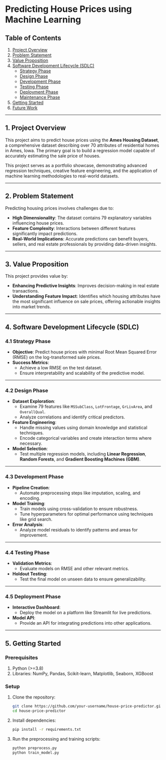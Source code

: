 # **Predicting House Prices using Machine Learning**  

## Table of Contents
1. [Project Overview](#1-project-overview)
2. [Problem Statement](#2-problem-statement)
3. [Value Proposition](#3-value-proposition)
4. [Software Development Lifecycle (SDLC)](#4-software-development-lifecycle-sdlc)
   - [Strategy Phase](#41-strategy-phase)
   - [Design Phase](#42-design-phase)
   - [Development Phase](#43-development-phase)
   - [Testing Phase](#44-testing-phase)
   - [Deployment Phase](#45-deployment-phase)
   - [Maintenance Phase](#46-maintenance-phase)
5. [Getting Started](#5-getting-started)
6. [Future Work](#6-future-work)

---

## **1. Project Overview**  
This project aims to predict house prices using the **Ames Housing Dataset**, a comprehensive dataset describing over 70 attributes of residential homes in Ames, Iowa. The primary goal is to build a regression model capable of accurately estimating the sale price of houses.  

This project serves as a portfolio showcase, demonstrating advanced regression techniques, creative feature engineering, and the application of machine learning methodologies to real-world datasets.  

---

## **2. Problem Statement**  
Predicting housing prices involves challenges due to:  
- **High Dimensionality**: The dataset contains 79 explanatory variables influencing house prices.  
- **Feature Complexity**: Interactions between different features significantly impact predictions.  
- **Real-World Implications**: Accurate predictions can benefit buyers, sellers, and real estate professionals by providing data-driven insights.  

---

## **3. Value Proposition**  
This project provides value by:  
- **Enhancing Predictive Insights**: Improves decision-making in real estate transactions. 
- **Understanding Feature Impact**: Identifies which housing attributes have the most significant influence on sale prices, offering actionable insights into market trends.

---

## **4. Software Development Lifecycle (SDLC)**  

### **4.1 Strategy Phase**  
- **Objective**: Predict house prices with minimal Root Mean Squared Error (RMSE) on the log-transformed sale prices.  
- **Success Metrics**:  
  - Achieve a low RMSE on the test dataset.  
  - Ensure interpretability and scalability of the predictive model.  

---

### **4.2 Design Phase**  
- **Dataset Exploration**:  
  - Examine 79 features like `MSSubClass`, `LotFrontage`, `GrLivArea`, and `OverallQual`.  
  - Analyze correlations and identify critical predictors.  
- **Feature Engineering**:  
  - Handle missing values using domain knowledge and statistical techniques.  
  - Encode categorical variables and create interaction terms where necessary.  
- **Model Selection**:  
  - Test multiple regression models, including **Linear Regression**, **Random Forests**, and **Gradient Boosting Machines (GBM)**.  

---

### **4.3 Development Phase**  
- **Pipeline Creation**:  
  - Automate preprocessing steps like imputation, scaling, and encoding.  
- **Model Training**:  
  - Train models using cross-validation to ensure robustness.  
  - Tune hyperparameters for optimal performance using techniques like grid search.  
- **Error Analysis**:  
  - Analyze model residuals to identify patterns and areas for improvement.  

---

### **4.4 Testing Phase**  
- **Validation Metrics**:  
  - Evaluate models on RMSE and other relevant metrics.  
- **Holdout Testing**:  
  - Test the final model on unseen data to ensure generalizability.  

---

### **4.5 Deployment Phase**  
- **Interactive Dashboard**:  
  - Deploy the model on a platform like Streamlit for live predictions.  
- **Model API**:  
  - Provide an API for integrating predictions into other applications.  

---

## **5. Getting Started**  

### **Prerequisites**  
1. Python (>=3.8)  
2. Libraries: NumPy, Pandas, Scikit-learn, Matplotlib, Seaborn, XGBoost  

### **Setup**  
1. Clone the repository:  
   ```bash
   git clone https://github.com/your-username/house-price-predictor.git
   cd house-price-predictor
2. Install dependencies:
   ```bash
   pip install -r requirements.txt
3. Run the preprocessing and training scripts:
   ```bash
   python preprocess.py
   python train_model.py